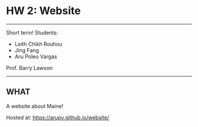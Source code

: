 
# HW 2: Website

***

Short term!
Students:
 * Leith Chikh Rouhou
 * Jing Fang
 * Aru Poleo Vargas

Prof. Barry Lawson

***

## WHAT

A website about Maine!

Hosted at:
https://arupv.github.io/website/
